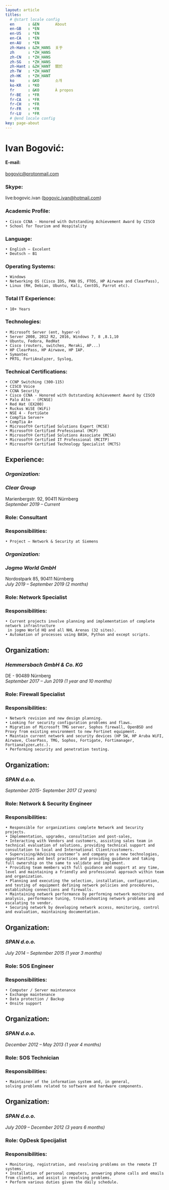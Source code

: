 ```yaml
---
layout: article
titles:
  # @start locale config
  en      : &EN       About
  en-GB   : *EN
  en-US   : *EN
  en-CA   : *EN
  en-AU   : *EN
  zh-Hans : &ZH_HANS  关于
  zh      : *ZH_HANS
  zh-CN   : *ZH_HANS
  zh-SG   : *ZH_HANS
  zh-Hant : &ZH_HANT  關於
  zh-TW   : *ZH_HANT
  zh-HK   : *ZH_HANT
  ko      : &KO       소개
  ko-KR   : *KO
  fr      : &KO       À propos
  fr-BE   : *FR
  fr-CA   : *FR
  fr-CH   : *FR
  fr-FR   : *FR
  fr-LU   : *FR
  # @end locale config
key: page-about
---
```

# Ivan Bogović:  

#### E-mail:  
bogovic@protonmail.com

### Skype:  
live:bogovic.ivan (bogovic.ivan@hotmail.com)
  
### Academic Profile:  
    • Cisco CCNA - Honored with Outstanding Achievement Award by CISCO 
    • School for Tourism and Hospitality  
  
### Language:  
    • English – Excelent
    • Deutsch – B1  
  
### Operating Systems:  
    • Windows
    • Networking OS (Cisco IOS, PAN OS, FTOS, HP Airwave and ClearPass), 
    • Linux (RH, Debian, Ubuntu, Kali, CentOS, Parrot etc).  
  
### Total IT Experience:  
    • 10+ Years  
  
### Technologies:  
    • Microsoft Server (ent, hyper-v)
    • Server 2008, 2012 R2, 2016, Windows 7, 8 ,8.1,10
    • Ubuntu, Fedora, RedHat
    • Cisco (routers, switches, Meraki, AP...)
    • HP ClearPass, HP Airwave, HP IAP.
    • Symantec
    • PRTG, FortiAnalyzer, Syslog,  
  
### Technical Certifications:  
    • CCNP Switching (300-115)
    • CISCO Voice
    • CCNA Security
    • Cisco CCNA - Honored with Outstanding Achievement Award by CISCO
    • Palo Alto - (PCNSE)
    • Red Hat (EX200)
    • Ruckus WiSE (WiFi)
    • NSE 4 - FortiGate
    • CompTia Server+
    • CompTia A+
    • Microsoft® Certified Solutions Expert (MCSE)
    • Microsoft® Certified Professional (MCP)
    • Microsoft® Certified Solutions Associate (MCSA)
    • Microsoft® Certified IT Professional (MCITP)
    • Microsoft® Certified Technology Specialist (MCTS)  
  
## Experience:  
  
### ***Organization:***  
  
### ***Clear Group***  
Marienbergstr. 92, 90411 Nürnberg  
*September 2019 – Current*  
### **Role:** Consultant  
  
### **Responsibilities:**  
    • Project – Network & Security at Siemens
  
### ***Organization:***  
### ***Jogmo World GmbH***  
Nordostpark 85, 90411 Nürnberg  
*July 2019 – September 2019 (2 months)*
  
### **Role:** Network Specialist  
  
### **Responsibilities:**  
    • Current projects involve planning and implementation of complete network infrastructure  
     in jogmo World HQ and all NHL Arenas (32 sites).
    • Automation of processes using BASH, Python and except scripts.
  
## Organization:  
### ***Hemmersbach GmbH & Co. KG***  
DE - 90489 Nürnberg  
*September 2017 – Jun 2019 (1 year and 10 months)*
  
### **Role:** Firewall Specialist  
  
### **Responsibilities:**  
    • Network revision and new design planning.
    • Looking for security configuration problems and flaws.
    • Migration of Microsoft TMG server, Sophos firewall, OpenBSD and Proxy from existing environment to new Fortinet equipment.
    • Maintain current network and security devices (HP SW, HP Aruba WiFI, Airwave, ClearPass, TMG, Sophos, Fortigate, Fortimanager, Fortianalyzer…etc.).
    • Performing security and penetration testing.
  
## Organization:  
### ***SPAN d.o.o.***  
*September 2015- September 2017 (2 years)*
  
### **Role:** Network & Security Engineer  
  
### **Responsibilities:**  
    • Responsible for organizations complete Network and Security projects.
    • Implementation, upgrades, consultation and post-sales, 
    • Interacting with Vendors and customers, assisting sales team in technical evaluation of solutions, providing technical support and consultation to local and International Client/customers. 
    • Supervising/Advising customer’s and company on a new technologies, opportunities and best practices and providing guidance and taking full ownership on the same to validate and implement.
    • Providing team members with full guidance and support at any time, level and maintaining a friendly and professional approach within team and organization.
    • Planning and executing the selection, installation, configuration, and testing of equipment defining network policies and procedures, establishing connections and firewalls.
    • Maintaining network performance by performing network monitoring and analysis, performance tuning, troubleshooting network problems and escalating to vendor.
    • Securing network by developing network access, monitoring, control and evaluation, maintaining documentation.
  
## Organization:  
### ***SPAN d.o.o.***  
*July 2014 – September 2015 (1 year 3 months)*
  
### **Role:** SOS Engineer  
  
### **Responsibilities:**  
    • Computer / Server maintenance
    • Exchange maintenance
    • Data protection / Backup
    • Onsite support
  
## Organization:  
### ***SPAN d.o.o.***  
*December 2012 – May 2013 (1 year 4 months)*
  
### **Role:** SOS Technician  
  
### **Responsibilities:**  
    • Maintainer of the information system and, in general,  
    solving problems related to software and hardware components.
  
## Organization:  
### ***SPAN d.o.o.***  
*July 2009 – December 2012  (3 years 6 months)*
  
### **Role:** OpDesk Specijalist  
  
### **Responsibilities:**  
    • Monitoring, registration, and resolving problems on the remote IT systems.  
    • Installation of personal computers, answering phone calls and emails from clients, and assist in resolving problems.
    • Perform various duties given the daily schedule.